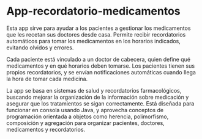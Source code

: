 # App-recordatorio-medicamentos
Esta app sirve para ayudar a los pacientes a gestionar los medicamentos que les recetan sus doctores desde casa. Permite recibir recordatorios automáticos para tomar los medicamentos en los horarios indicados, evitando olvidos y errores.

Cada paciente está vinculado a un doctor de cabecera, quien define qué medicamentos y en qué horarios deben tomarse. Los pacientes tienen sus propios recordatorios, y se envían notificaciones automáticas cuando llega la hora de tomar cada medicina.

La app se basa en sistemas de salud y recordatorios farmacológicos, buscando mejorar la organización de la información sobre medicación y asegurar que los tratamientos se sigan correctamente. Está diseñada para funcionar en consola usando Java, y aprovecha conceptos de programación orientada a objetos como herencia, polimorfismo, composición y agregación para organizar pacientes, doctores, medicamentos y recordatorios.
